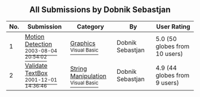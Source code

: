 ﻿<div align="center">

## All Submissions by Dobnik Sebastjan

</div>

No.  | Submission | Category | By   | User Rating
---- | ---------- | -------- | ---- | -----------
1 | [Motion Detection<br /><sup>2003-08-04 20:54:02</sup>](https://github.com/Planet-Source-Code/dobnik-sebastjan-motion-detection__1-47404) | [Graphics<br /><sup>Visual Basic</sup>](../ByCategory/graphics__1-46.md) | Dobnik Sebastjan | 5.0 (50 globes from 10 users)
2 | [Validate TextBox<br /><sup>2001-12-01 14:36:46</sup>](https://github.com/Planet-Source-Code/dobnik-sebastjan-validate-textbox__1-29374) | [String Manipulation<br /><sup>Visual Basic</sup>](../ByCategory/string-manipulation__1-5.md) | Dobnik Sebastjan | 4.9 (44 globes from 9 users)
